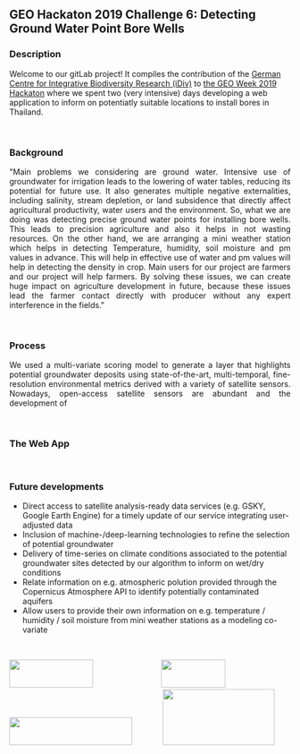 ## GEO Hackaton 2019 Challenge 6: Detecting Ground Water Point Bore Wells

### Description
Welcome to our gitLab project! It compiles the contribution of the <a href="https://www.idiv.de/en">German Centre for Integrative Biodiversity Research (iDiv)</a> to <a href="https://www.earthobservations.org/geoweek19.php?t=hackathon_about">the GEO Week 2019 Hackaton</a> where we spent two (very intensive) days developing a web application to inform on potentiatly suitable locations to install bores in Thailand.

</br>

### Background
<p align="justify">
"Main problems we considering are ground water. Intensive use of groundwater for irrigation leads to the lowering of water tables, reducing its potential for future use. It also generates multiple negative externalities, including salinity, stream depletion, or land subsidence that directly affect agricultural productivity, water users and the environment. So, what we are doing was detecting precise ground water points for installing bore wells. This leads to precision agriculture and also it helps in not wasting resources. On the other hand, we are arranging a mini weather station which helps in detecting Temperature, humidity, soil moisture and pm values in advance. This will help in effective use of water and pm values will help in detecting the density in crop. Main users for our project are farmers and our project will help farmers. By solving these issues, we can create huge impact on agriculture development in future, because these issues lead the farmer contact directly with producer without any expert interference in the fields."
</p>

</br>

### Process
<p align="justify">
We used a multi-variate scoring model to generate a layer that highlights potential groundwater deposits using state-of-the-art, multi-temporal, fine-resolution environmental metrics derived with a variety of satellite sensors. Nowadays, open-access satellite sensors are abundant and the development of 
</p>

</br>

### The Web App
<p align="justify">

</p>

</br>

### Future developments
* Direct access to satellite analysis-ready data services (e.g. GSKY, Google Earth Engine) for a timely update of our service integrating user-adjusted data
* Inclusion of machine-/deep-learning technologies to refine the selection of potential groundwater
* Delivery of time-series on climate conditions associated to the potential groundwater sites detected by our algorithm to inform on wet/dry conditions
* Relate information on e.g. atmospheric polution provided through the Copernicus Atmosphere API to identify potentially contaminated aquifers
* Allow users to provide their own information on e.g. temperature / humidity / soil moisture from mini weather stations as a modeling co-variate

</br>

<p align="justify">
<a href="https://www.earthobservations.org/geoweek19.php?t=hackathon_about"><img width="150" height="50" src="https://www.earthobservations.org/images/page-graphics/top_banner_main_l_new.png"></a>&nbsp;&nbsp;&nbsp;&nbsp;&nbsp;&nbsp;&nbsp;&nbsp;&nbsp;&nbsp;&nbsp;&nbsp;&nbsp;&nbsp;<a href="https://www.idiv.de/en"><img width="115" height="50" src="https://www.idiv.de/fileadmin/templates/images/logo.png"></a>&nbsp;&nbsp;&nbsp;&nbsp;&nbsp;&nbsp;&nbsp;&nbsp;&nbsp;&nbsp;&nbsp;&nbsp;&nbsp;&nbsp;<a href="https://geobon.org/"><img width="220" height="50" src="https://geobon.org/wp-content/uploads/2018/01/GEOBON-white.png"></a>&nbsp;&nbsp;&nbsp;&nbsp;&nbsp;&nbsp;&nbsp;&nbsp;&nbsp;&nbsp;&nbsp;&nbsp;&nbsp;&nbsp;<a href="https://www.idiv.de/en/groups_and_people/core_groups/macroecosocial.html"><img width="200" height="100" src="https://geobon.org/wp-content/uploads/2018/09/cropped-site-icon.png"></a>
</p>
